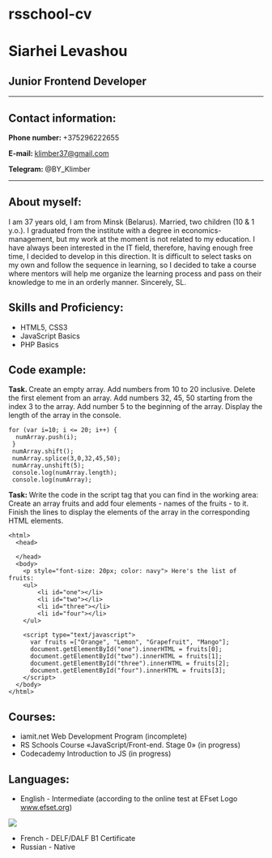 # rsschool-cv

# Siarhei Levashou # 
## Junior Frontend Developer ##
---
## Contact information: ##
<b> Phone number: </b> +375296222655

<b> E-mail: </b> klimber37@gmail.com

<b> Telegram: </b> @BY_Klimber



---
## About myself: 
I am 37 years old, I am from Minsk (Belarus).
Married, two children (10 & 1 y.o.).
I graduated from the institute with a degree in economics-management, but my work at the moment is not related to my education. I have always been interested in the IT field, therefore, having enough free time, I decided to develop in this direction. It is difficult to select tasks on my own and follow the sequence in learning, so I decided to take a course where mentors will help me organize the learning process and pass on their knowledge to me in an orderly manner.
Sincerely, SL.

## Skills and Proficiency: ##

+ HTML5, CSS3
+ JavaScript Basics
+ PHP Basics

## Code example: 

<b> Task. </b>
Create an empty array.
Add numbers from 10 to 20 inclusive.
Delete the first element from an array.
Add numbers 32, 45, 50 starting from the index 3 to the array.
Add number 5 to the beginning of the array.
Display the length of the array in the console.

```var numArray = []; 
for (var i=10; i <= 20; i++) {
  numArray.push(i);
 }
 numArray.shift();
 numArray.splice(3,0,32,45,50);
 numArray.unshift(5);
 console.log(numArray.length); 
 console.log(numArray);
 ```

<b> Task: </b>
Write the code in the script tag that you can find in the working area:
Create an array fruits and add four elements - names of the fruits - to it.
Finish the lines to display the elements of the array in the corresponding HTML elements.
```<!DOCTYPE html>
<html>
  <head>
    
  </head>
  <body>
    <p style="font-size: 20px; color: navy"> Here's the list of fruits:
    <ul>
        <li id="one"></li>
        <li id="two"></li>
        <li id="three"></li>
        <li id="four"></li>
    </ul>        
    
    <script type="text/javascript">
      var fruits =["Orange", "Lemon", "Grapefruit", "Mango"];
      document.getElementById("one").innerHTML = fruits[0];
      document.getElementById("two").innerHTML = fruits[1];
      document.getElementById("three").innerHTML = fruits[2];
      document.getElementById("four").innerHTML = fruits[3];
    </script>
  </body>
</html>
```
## Courses:

+ iamit.net Web Development Program (incomplete)
+ RS Schools Course «JavaScript/Front-end. Stage 0» (in progress)
+ Codecademy Introduction to JS (in progress)

## Languages:

+ English - Intermediate (according to the online test at EFset Logo www.efset.org)

<a href="https://files.fm/u/8qtdufqfj#/view/EngTestResult.jpg"><img src="https://files.fm/thumb_show.php?i=wrq36pf62"></a>

+ French - DELF/DALF B1 Certificate 
+ Russian - Native

